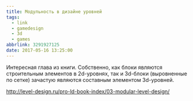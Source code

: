 ```yaml
---
title: Модульность в дизайне уровней
tags:
  - link
  - gamedesign
  - 3d
  - games
abbrlink: 3291927125
date: 2017-05-16 13:25:00
---
```

Интересная глава из книги. Собственно, как блоки являются строительным элементов в 2d-уровнях, так и 3d-блоки (выровненные по сетке) зачастую являются составным элементом 3d-уровней.  
  
<http://level-design.ru/pro-ld-book-index/03-modular-level-design/>  